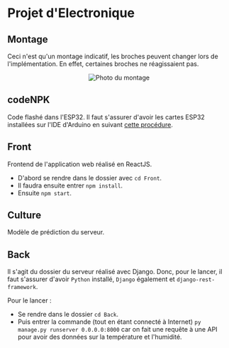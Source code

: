 # Projet d'Electronique

## Montage
Ceci n'est qu'un montage indicatif, les broches peuvent changer lors de l'implémentation. En effet, certaines broches ne réagissaient pas.

<p style = "text-align: center;"><img src = "./ESP32.png" alt = "Photo du montage" /></p>

## codeNPK
Code flashé dans l'ESP32. Il faut s'assurer d'avoir les cartes ESP32 installées sur l'IDE d'Arduino en suivant [cette procédure](https://randomnerdtutorials.com/installing-the-esp32-board-in-arduino-ide-windows-instructions/).


## Front
Frontend de l'application web réalisé en ReactJS.
* D'abord se rendre dans le dossier avec `cd Front`.
* Il faudra ensuite entrer `npm install`.
* Ensuite `npm start`.

## Culture
Modèle de prédiction du serveur.

## Back
Il s'agit du dossier du serveur réalisé avec Django. Donc, pour le lancer, il faut s'assurer d'avoir `Python` installé, `Django` également et `django-rest-framework`.

Pour le lancer :
* Se rendre dans le dossier `cd Back`. 
* Puis entrer la commande (tout en étant connecté à Internet) `py manage.py runserver 0.0.0.0:8000` car on fait une requête à une API pour avoir des données sur la température et l'humidité.